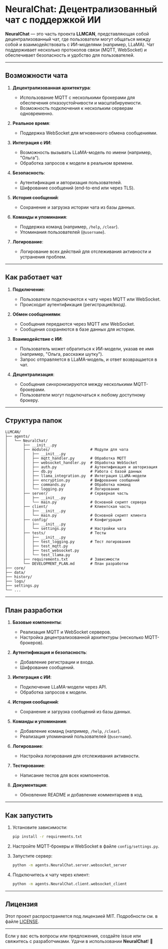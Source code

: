 
# NeuralChat: Децентрализованный чат с поддержкой ИИ

**NeuralChat** — это часть проекта **LLMCAN**, представляющая собой децентрализованный чат, где пользователи могут общаться между собой и взаимодействовать с ИИ-моделями (например, LLaMA). Чат поддерживает несколько протоколов связи (MQTT, WebSocket) и обеспечивает безопасность и удобство для пользователей.

---

## **Возможности чата**

1. **Децентрализованная архитектура**:
   - Использование MQTT с несколькими брокерами для обеспечения отказоустойчивости и масштабируемости.
   - Возможность подключения к нескольким серверам одновременно.

2. **Реальное время**:
   - Поддержка WebSocket для мгновенного обмена сообщениями.

3. **Интеграция с ИИ**:
   - Возможность вызывать LLaMA-модель по имени (например, "Ольга").
   - Обработка запросов к модели в реальном времени.

4. **Безопасность**:
   - Аутентификация и авторизация пользователей.
   - Шифрование сообщений (end-to-end или через TLS).

5. **История сообщений**:
   - Сохранение и загрузка истории чата из базы данных.

6. **Команды и упоминания**:
   - Поддержка команд (например, `/help`, `/clear`).
   - Упоминания пользователей (`@username`).

7. **Логирование**:
   - Логирование всех действий для отслеживания активности и устранения проблем.

---

## **Как работает чат**

1. **Подключение**:
   - Пользователи подключаются к чату через MQTT или WebSocket.
   - Происходит аутентификация (регистрация/вход).

2. **Обмен сообщениями**:
   - Сообщения передаются через MQTT или WebSocket.
   - Сообщения сохраняются в базе данных для истории.

3. **Взаимодействие с ИИ**:
   - Пользователь может обратиться к ИИ-модели, указав ее имя (например, "Ольга, расскажи шутку").
   - Запрос отправляется в LLaMA-модель, и ответ возвращается в чат.

4. **Децентрализация**:
   - Сообщения синхронизируются между несколькими MQTT-брокерами.
   - Пользователи могут подключаться к любому доступному брокеру.

---

## **Структура папок**

```
LLMCAN/
├── agents/
│   └── NeuralChat/
│       ├── __init__.py
│       ├── modules/                  # Модули для чата
│       │   ├── __init__.py
│       │   ├── mqtt_handler.py       # Обработка MQTT
│       │   ├── websocket_handler.py  # Обработка WebSocket
│       │   ├── auth.py               # Аутентификация и авторизация
│       │   ├── db.py                 # Работа с базой данных
│       │   ├── llama_integration.py  # Интеграция LLaMA-модели
│       │   ├── encryption.py         # Шифрование сообщений
│       │   ├── commands.py           # Обработка команд
│       │   └── logging.py            # Логирование
│       ├── server/                   # Серверная часть
│       │   ├── __init__.py
│       │   └── main.py               # Основной скрипт сервера
│       ├── client/                   # Клиентская часть
│       │   ├── __init__.py
│       │   └── main.py               # Основной скрипт клиента
│       ├── config/                   # Конфигурация
│       │   ├── __init__.py
│       │   └── settings.py           # Настройки чата
│       ├── tests/                    # Тесты
│       │   ├── __init__.py
│       │   ├── test_logging.py       # Тест логирования
│       │   ├── test_mqtt.py
│       │   ├── test_websocket.py
│       │   └── test_llama.py
│       ├── requirements.txt          # Зависимости
│       └── DEVELOPMENT_PLAN.md       # План разработки
├── core/
├── data/
├── history/
├── logs/
├── settings.py
└── ...
```

---

## **План разработки**

1. **Базовые компоненты**:
   - Реализация MQTT и WebSocket серверов.
   - Настройка децентрализованной архитектуры (несколько MQTT-брокеров).

2. **Аутентификация и безопасность**:
   - Добавление регистрации и входа.
   - Шифрование сообщений.

3. **Интеграция с ИИ**:
   - Подключение LLaMA-модели через API.
   - Обработка запросов к модели.

4. **История сообщений**:
   - Сохранение и загрузка сообщений из базы данных.

5. **Команды и упоминания**:
   - Добавление команд (например, `/help`, `/clear`).
   - Реализация упоминаний пользователей (`@username`).

6. **Логирование**:
   - Настройка логирования для отслеживания активности.

7. **Тестирование**:
   - Написание тестов для всех компонентов.

8. **Документация**:
   - Обновление README и добавление комментариев в код.

---

## **Как запустить**

1. Установите зависимости:
   ```bash
   pip install -r requirements.txt
   ```

2. Настройте MQTT-брокеры и WebSocket в файле `config/settings.py`.

3. Запустите сервер:
   ```bash
   python -m agents.NeuralChat.server.websocket_server
   ```

4. Подключитесь к чату через клиент:
   ```bash
   python -m agents.NeuralChat.client.websocket_client
   ```

---

## **Лицензия**

Этот проект распространяется под лицензией MIT. Подробности см. в файле [LICENSE](../LICENSE).

---

Если у вас есть вопросы или предложения, создайте issue или свяжитесь с разработчиками. Удачи в использовании **NeuralChat**! 🚀
